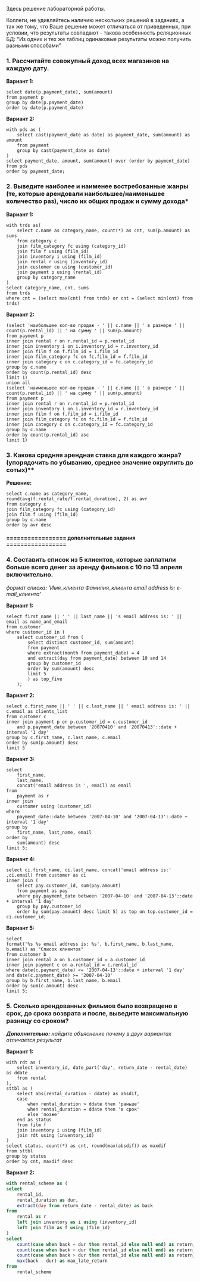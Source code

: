 Здесь решение лабораторной работы. 

Коллеги, не удивляйтесь наличию нескольких решений в заданиях, а так же тому, что Ваше решение может отличаться от приведенных, 
при условии, что результаты совпадают - такова особенность реляционных БД: “Из одних и тех же таблиц одинаковые результаты можно
 получить разными способами”

### 1. Рассчитайте совокупный доход всех магазинов на каждую дату.

**Вариант 1:**
```postgresql
select date(p.payment_date), sum(amount)
from payment p
group by date(p.payment_date)
order by date(p.payment_date)
```
**Вариант 2:**
```postgresql
with pds as (
    select cast(payment_date as date) as payment_date, sum(amount) as amount
    from payment
    group by cast(payment_date as date)
)
select payment_date, amount, sum(amount) over (order by payment_date)
from pds
order by payment_date;
```

### 2. Выведите наиболее и наименее востребованные жанры (те, которые арендовали наибольшее/наименьшее количество раз), число их общих продаж и сумму дохода*

**Вариант 1:**
```postgresql
with trds as(
    select c.name as category_name, count(*) as cnt, sum(p.amount) as sums
    from category c
    join film_category fc using (category_id)
    join film f using (film_id)
    join inventory i using (film_id)
    join rental r using (inventory_id)
    join customer cu using (customer_id)
    join payment p using (rental_id)
    group by category_name
)
select category_name, cnt, sums
from trds 
where cnt = (select max(cnt) from trds) or cnt = (select min(cnt) from trds)
```
**Вариант 2:**
```postgresql
(select 'наибольшее кол-во продаж - ' || c.name || ' в размере ' || count(p.rental_id) || ' на сумму ' || sum(p.amount)
from payment p
inner join rental r on r.rental_id = p.rental_id
inner join inventory i on i.inventory_id = r.inventory_id
inner join film f on f.film_id = i.film_id
inner join film_category fc on fc.film_id = f.film_id
inner join category c on c.category_id = fc.category_id
group by c.name
order by count(p.rental_id) desc
limit 1)
union all
(select 'наименьшее кол-во продаж - ' || c.name || ' в размере ' || count(p.rental_id) || ' на сумму ' || sum(p.amount)
from payment p
inner join rental r on r.rental_id = p.rental_id
inner join inventory i on i.inventory_id = r.inventory_id
inner join film f on f.film_id = i.film_id
inner join film_category fc on fc.film_id = f.film_id
inner join category c on c.category_id = fc.category_id
group by c.name
order by count(p.rental_id) asc
limit 1)
```

### 3. Какова средняя арендная ставка для каждого жанра? (упорядочить по убыванию, среднее значение округлить до сотых)**

**Решение:**
```postgresql
select c.name as category_name, round(avg(f.rental_rate/f.rental_duration), 2) as avr
from category c
join film_category fc using (category_id)
join film f using (film_id)
group by c.name
order by avr desc
```

#### ================= дополнительные задания =================

### 4. Cоставить список из 5 клиентов, которые заплатили больше всего денег за аренду фильмов с 10 по 13 апреля включительно.
*формат списка: 'Имя_клиента Фамилия_клиента email address is: e-mail_клиента'*

**Вариант 1:**
```postgresql
select first_name || ' ' || last_name || 's email address is: ' || email as name_and_email
from customer
where customer_id in (
	select customer_id from (
		select distinct customer_id, sum(amount)
		from payment
		where extract(month from payment_date) = 4
		and extract(day from payment_date) between 10 and 14
		group by customer_id
		order by sum(amount) desc
		limit 5
		) as top_five
	);
```
**Вариант 2:**
```postgresql
select c.first_name || ' ' || c.last_name || ' email address is: ' || c.email as clients_list
from customer c
inner join payment p on p.customer_id = c.customer_id 
    and p.payment_date between '20070410' and '20070413'::date + interval '1 day'
group by c.first_name, c.last_name, c.email
order by sum(p.amount) desc
limit 5
```
**Вариант 3:**
```postgresql
select
	first_name,
	last_name,
	concat('email address is ', email) as email
from
	payment as r
inner join 
    customer using (customer_id)
where 
    payment_date::date between '2007-04-10' and '2007-04-13'::date + interval '1 day'
group by 
    first_name, last_name, email
order by 
    sum(amount) desc
limit 5;
```
**Вариант 4:**
```postgresql
select ci.first_name, ci.last_name, concat('email address is:' ,ci.email) from customer as ci
inner join (
    select pay.customer_id, sum(pay.amount) 
    from payment as pay
    where pay.payment_date between '2007-04-10' and '2007-04-13'::date + interval '1 day'
    group by pay.customer_id
    order by sum(pay.amount) desc limit 5) as top on top.customer_id = ci.customer_id;
```
**Вариант 5:**
```postgresql
select
format('%s %s email address is: %s', b.first_name, b.last_name, b.email) as "Список клиентов"
from customer b
inner join rental a on b.customer_id = a.customer_id
inner join payment c on a.rental_id = c.rental_id
where date(c.payment_date) <= '2007-04-13'::date + interval '1 day' and date(c.payment_date) >= '2007-04-10'
group by b.first_name, b.last_name, b.email
order by sum(c.amount) desc
limit 5;
```

### 5. Сколько арендованных фильмов было возвращено в срок, до срока возврата и после, выведите максимальную разницу со сроком?
***Дополнительно:** найдите объяснение почему в двух вариантах отличается результат*

**Вариант 1:**
```postgresql
with rdt as (
    select inventory_id, date_part('day', return_date - rental_date) as ddate
    from rental
),
sttbl as (
    select abs(rental_duration - ddate) as absdif,
    case 
        when rental_duration > ddate then 'раньше'
        when rental_duration = ddate then 'в срок'
        else 'позже'
    end as status
    from film f
    join inventory i using (film_id)
    join rdt using (inventory_id)
)
select status, count(*) as cnt, round(max(absdif)) as maxdif
from sttbl
group by status
order by cnt, maxdif desc
```
**Вариант 2:**
```sql
with rental_scheme as (
select
	rental_id,
	rental_duration as dur,
	extract(day from return_date - rental_date) as back
from
	rental as r
	left join inventory as i using (inventory_id)
	left join film as f using (film_id)
)
select
	count(case when back = dur then rental_id else null end) as return_in_line,
	count(case when back < dur then rental_id else null end) as return_before_line,
	count(case when back > dur then rental_id else null end) as return_after_line,
	max(back - dur) as max_late_return
from
	rental_scheme
```